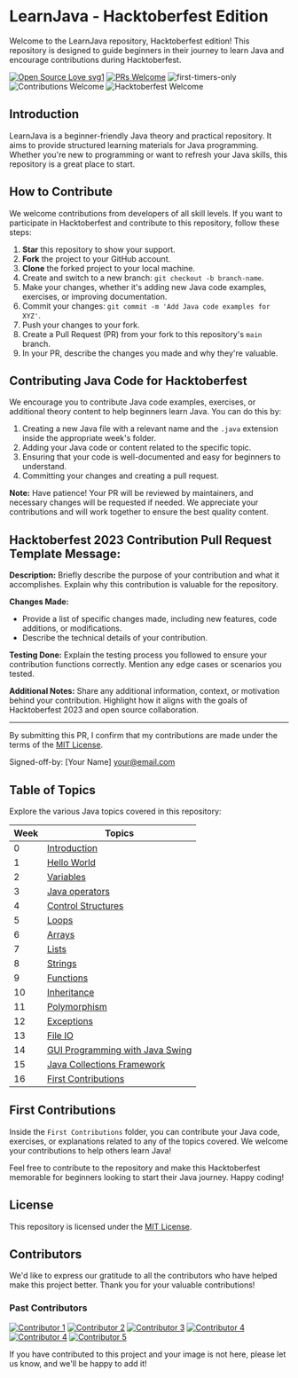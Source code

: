 # LearnJava - Hacktoberfest Edition

Welcome to the LearnJava repository, Hacktoberfest edition! This repository is designed to guide beginners in their journey to learn Java and encourage contributions during Hacktoberfest.

[![Open Source Love svg1](https://badges.frapsoft.com/os/v1/open-source.svg?v=103)](https://github.com/ellerbrock/open-source-badges/)
[![PRs Welcome](https://img.shields.io/badge/PRs-welcome-brightgreen.svg?style=flat-square)](http://makeapullrequest.com)
![first-timers-only](https://img.shields.io/badge/first--timers--only-friendly-yellow.svg?style=flat)
![Contributions Welcome](https://img.shields.io/static/v1.svg?label=Contributions&message=Welcome&color=0059b3&style=flat-square)
![Hacktoberfest Welcome](https://img.shields.io/static/v1.svg?label=Hacktoberfest&message=Welcome&color=0059b3&style=flat-square)

## Introduction

LearnJava is a beginner-friendly Java theory and practical repository. It aims to provide structured learning materials for Java programming. Whether you're new to programming or want to refresh your Java skills, this repository is a great place to start.

## How to Contribute

We welcome contributions from developers of all skill levels. If you want to participate in Hacktoberfest and contribute to this repository, follow these steps:

1. **Star** this repository to show your support.
2. **Fork** the project to your GitHub account.
3. **Clone** the forked project to your local machine.
4. Create and switch to a new branch: `git checkout -b branch-name`.
5. Make your changes, whether it's adding new Java code examples, exercises, or improving documentation.
6. Commit your changes: `git commit -m 'Add Java code examples for XYZ'`.
7. Push your changes to your fork.
8. Create a Pull Request (PR) from your fork to this repository's `main` branch.
9. In your PR, describe the changes you made and why they're valuable.

## Contributing Java Code for Hacktoberfest

We encourage you to contribute Java code examples, exercises, or additional theory content to help beginners learn Java. You can do this by:

1. Creating a new Java file with a relevant name and the `.java` extension inside the appropriate week's folder.
2. Adding your Java code or content related to the specific topic.
3. Ensuring that your code is well-documented and easy for beginners to understand.
4. Committing your changes and creating a pull request.

**Note:** Have patience! Your PR will be reviewed by maintainers, and necessary changes will be requested if needed. We appreciate your contributions and will work together to ensure the best quality content.

## Hacktoberfest 2023 Contribution Pull Request Template Message:

**Description:** Briefly describe the purpose of your contribution and what it accomplishes. Explain why this contribution is valuable for the repository.

**Changes Made:**
- Provide a list of specific changes made, including new features, code additions, or modifications.
- Describe the technical details of your contribution.

**Testing Done:** Explain the testing process you followed to ensure your contribution functions correctly. Mention any edge cases or scenarios you tested.

**Additional Notes:** Share any additional information, context, or motivation behind your contribution. Highlight how it aligns with the goals of Hacktoberfest 2023 and open source collaboration.

---

By submitting this PR, I confirm that my contributions are made under the terms of the [MIT License](LICENSE).

Signed-off-by: [Your Name] <your@email.com>


## Table of Topics

Explore the various Java topics covered in this repository:

| Week | Topics |
| ---- | ------ |
| 0    | [Introduction](./00_Introduction/introduction.md) |
| 1    | [Hello World](./01_Hello_world/hello_world.md) |
| 2    | [Variables](./02_Variables/variables.md) |
| 3    | [Java operators](./03_Operators/operators.md) |
| 4    | [Control Structures](./04_Control_structures/control_structures.md) |
| 5    | [Loops](./05_Loops/loops.md) |
| 6    | [Arrays](./06_Arrays/arrays.md) |
| 7    | [Lists](./07_Lists/lists.md) |
| 8    | [Strings](./08_Strings/strings.md) |
| 9    | [Functions](./09_Functions/functions.md) |
| 10   | [Inheritance](./10_Inheritance/inheritance.md) |
| 11   | [Polymorphism](./11_Polymorphism/polymorphism.md) |
| 12   | [Exceptions](./12_Exceptions/exceptions.md) |
| 13   | [File IO](./13_File_io/file_io.md) |
| 14   | [GUI Programming with Java Swing](./14_GUI_programming/gui_programming.md) |
| 15   | [Java Collections Framework](./15_Frameworks/frameworks.md) |
| 16   | [First Contributions](./16_FirstContribution) |

## First Contributions

Inside the `First Contributions` folder, you can contribute your Java code, exercises, or explanations related to any of the topics covered. We welcome your contributions to help others learn Java!

Feel free to contribute to the repository and make this Hacktoberfest memorable for beginners looking to start their Java journey. Happy coding!

## License

This repository is licensed under the [MIT License](LICENSE).

## Contributors

We'd like to express our gratitude to all the contributors who have helped make this project better. Thank you for your valuable contributions!

### Past Contributors

[![Contributor 1](https://avatars.githubusercontent.com/u/110519406?s=400&u=ed175901d055e3f6a5678223235955a884380a11&v=4)](https://github.com/tangorishi)
[![Contributor 2](https://avatars.githubusercontent.com/u/122040215?s=150)](https://github.com/competitiveblood)
[![Contributor 3](https://avatars.githubusercontent.com/u/138291073?s=150)](https://github.com/dracocodess)
[![Contributor 4](https://avatars.githubusercontent.com/u/85545712?s=150)](https://github.com/Ankit-Saha08)
[![Contributor 4](https://avatars.githubusercontent.com/u/94961626?s=150)](https://github.com/Janani-Balasooriya) 
[![Contributor 5](https://avatars.githubusercontent.com/u/77701910?s=150)](https://github.com/Sandaru-Dev) 

If you have contributed to this project and your image is not here, please let us know, and we'll be happy to add it!





